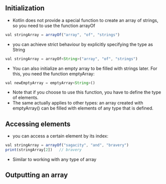 ## Initialization
- Kotlin does not provide a special function to create an array of strings, so you need to use the function arrayOf
```js
val stringArray = arrayOf("array", "of", "strings")
```
- you can achieve strict behaviour by explicitly specifying the type as String
```js
val stringArray = arrayOf<String>("array", "of", "strings")
```
- You can also initialize an empty array to be filled with strings later. For this, you need the function emptyArray:
```js
val newEmptyArray = emptyArray<String>()
```
- Note that if you choose to use this function, you have to define the type of elements.
- The same actually applies to other types: an array created with emptyArray() can be filled with elements of any type that is defined.


## Accessing elements
- you can access a certain element by its index:
```js
val stringArray = arrayOf("sagacity", "and", "bravery")
print(stringArray[2])   // bravery
```
- Similar to working with any type of array


## Outputting an array

